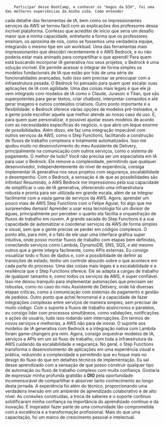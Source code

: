         Participar desse BootCamp, e conhecer os "magos da DIO", foi uma das melhores experiências da minha vida. Como entender 
cada detalhe das ferramentas de IA, bem como os impressionantes serviços da AWS se tornou fácil com as explicações dos professores
dessa incrível plataforma.
        Confesso que acreditei de inicio que seria um desafio maior que a minha capacidade, entretanto a forma que os professores ensinam,
os aproxima de nós, como se fossemos uma verdadeira equipe, integrando o mesmo tipe em um workload.
        Uma das ferramentas mais impressionantes que descobri recentemente é o AWS Bedrock, e eu não poderia estar mais animado para 
compartilhar o que aprendi! Para quem está buscando incorporar IA generativa nos seus projetos, o Bedrock é uma solução incrível. 
Ele permite acessar e integrar de forma simples os modelos fundacionais de IA que estão por trás de uma série de funcionalidades avançadas, 
tudo isso sem precisar se preocupar com a infraestrutura pesada.
        O Bedrock foi pensado para quem quer escalar suas aplicações de IA com agilidade. Uma das coisas mais legais é que ele já vem integrado 
com modelos de IA como o Claude, Jurassic e Titan, que são superpotentes para gerar textos, criar chatbots, interpretar comandos e até gerar 
imagens e outros conteúdos criativos.
        Outro ponto importante é a flexibilidade: o Bedrock oferece várias opções de modelos pré-treinados, e a gente pode escolher aquele que 
melhor atende ao nosso caso de uso. E, para quem quer personalizar, é possível ajustar esses modelos de acordo com as necessidades específicas 
do negócio, o que abre um leque enorme de possibilidades.
        Além disso, ele faz uma integração impecável com outros serviços da AWS, como o Step Functions, facilitando a construção de fluxos de 
trabalho complexos e totalmente automatizados. Isso me ajudou muito no desenvolvimento do meu Assistente de Delivery, principalmente na 
comunicação com outros serviços, como o sistema de pagamento.
        O melhor de tudo? Você não precisa ser um especialista em IA para usar o Bedrock. Ele remove a complexidade, permitindo que qualquer 
desenvolvedor, independentemente do nível de experiência, consiga implementar IA generativa nos seus projetos com segurança, escalabilidade e 
desempenho. Com o Bedrock, a sensação é de que as possibilidades são infinitas!
        Resumindo, o AWS Bedrock me impressionou pela sua capacidade de simplificar o uso de IA generativa, oferecendo uma infraestrutura 
robusta e pronta para ser utilizada em grande escala, além de se integrar facilmente com a vasta gama de serviços da AWS.
        Agora, aprender um pouco mais de AWS Step Functions com o Felipe Aguiar, foi algo que me surpreendeu demais! 
        Aprender a usar essa tecnologia foi um divisor de águas, principalmente por perceber o quanto ela facilita a orquestração de fluxos 
de trabalho em nuvem. A grande sacada do Step Functions é a sua capacidade de automatizar e coordenar serviços da AWS de forma simples e visual, 
sem que a gente precise se perder em códigos complexos.
        O ponto alto, para mim, é o fato de ele usar uma interface gráfica super intuitiva, onde posso montar fluxos de trabalho com etapas 
bem definidas, conectando serviços como Lambda, DynamoDB, SNS, SQS, e até mesmo outros que a gente integra facilmente, como APIs externas. 
Eu consigo visualizar todo o fluxo de dados e, com a possibilidade de definir as transições de estado, tenho um controle absurdo sobre o que 
acontece em cada parte do processo.
        Uma das coisas mais legais é a escalabilidade e a resiliência que o Step Functions oferece. Ele se adapta a cargas de trabalho de 
qualquer tamanho e, como todos os serviços da AWS, é super confiável. Isso me deixou tranquilo para implementar automações que precisam ser 
robustas, como no caso do meu Assistente de Delivery, onde há diversas etapas críticas, como a comunicação com sistemas de pagamento e gestão 
de pedidos.
        Outro ponto que achei fenomenal é a capacidade de fazer integrações complexas entre serviços de maneira simples, sem precisar de muito 
código. Com o suporte a fluxos de trabalho assíncronos e paralelos, eu consigo lidar com processos simultâneos, como validações, notificações 
e ações de usuário, tudo isso rodando sem interrupções.
        Em termos de novos serviços e melhorias, a AWS não para de inovar. O suporte aos modelos de IA generativa com Bedrock e a integração 
nativa com Lambda foram game-changers pra mim. Agora, consigo orquestrar modelos de IA, serviços e APIs em um só fluxo de trabalho, com toda a 
infraestrutura da AWS cuidando da escalabilidade e segurança.
        No geral, o Step Functions transforma o desenvolvimento de aplicações em uma experiência visual e prática, reduzindo a complexidade 
e permitindo que eu foque mais no design do fluxo do que em detalhes técnicos de implementação. Eu saí desse aprendizado com a sensação de que 
posso construir qualquer tipo de automação ou fluxo de trabalho complexo com muita confiança.
        Gostaria de expressar minha profunda gratidão à **DIO** pela oportunidade incomensurável de compartilhar e absorver tanto conhecimento 
ao longo desta jornada. A experiência foi além do técnico, proporcionando uma verdadeira imersão em um ambiente de aprendizado colaborativo e 
de alto nível. As conexões construídas, a troca de saberes e o suporte contínuo solidificaram minha confiança na importância do aprendizado 
contínuo e da inovação. É inspirador fazer parte de uma comunidade tão comprometida com a excelência e a transformação profissional. Mais do 
que uma capacitação, foi um marco de crescimento pessoal e intelectual.